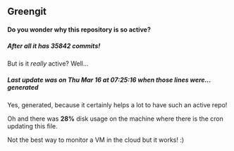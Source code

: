 ## Greengit

#### Do you wonder why this repository is so active?

##### After all it has 35842 commits!

But is it *really* active? Well...

##### Last update was on Thu Mar 16 at 07:25:16 when those lines were... generated

Yes, generated, because it certainly helps a lot to have such an active repo!

Oh and there was **28%** disk usage on the machine
where there is the cron updating this file.

Not the best way to monitor a VM in the cloud but it works! :)
